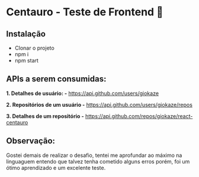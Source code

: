 # Centauro - Teste de Frontend :checkered_flag:

## Instalação

- Clonar o projeto
- npm i
- npm start

## APIs a serem consumidas:

**1. Detalhes de usuário: -** https://api.github.com/users/giokaze

**2. Repositórios de um usuário -** https://api.github.com/users/giokaze/repos

**3. Detalhes de um repositório -** https://api.github.com/repos/giokaze/react-centauro


## Observação:

Gostei demais de realizar o desafio, tentei me aprofundar ao máximo na linguaguem entendo que talvez tenha cometido alguns erros porém, foi um ótimo aprendizado e um excelente teste.

